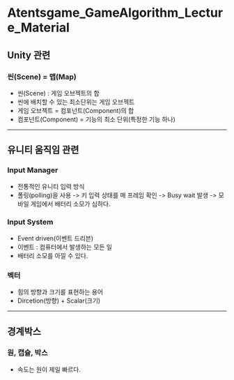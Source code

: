 # Atentsgame_GameAlgorithm_Lecture_Material

## Unity 관련

### 씬(Scene) = 맵(Map)
- 씬(Scene) : 게임 오브젝트의 합
- 씬에 배치할 수 있는 최소단위는 게임 오브젝트
- 게임 오브젝트 = 컴포넌트(Component)의 합
- 컴포넌트(Component) = 기능의 최소 단위(특정한 기능 하나)

***

## 유니티 움직임 관련
### Input Manager
- 전통적인 유니티 입력 방식
- 폴링(polling)을 사용 -> 키 입력 상태를 매 프레임 확인 -> Busy wait 발생 -> 모바일 게임에서 배터리 소모가 심하다.

### Input System
- Event driven(이벤트 드리븐)
- 이벤트 : 컴퓨터에서 발생하는 모든 일
- 배터리 소모를 아낄 수 있다.

### 벡터
- 힘의 방향과 크기를 표현하는 용어
- Dircetion(방향) + Scalar(크기)

***

## 경계박스

### 원, 캡슐, 박스
- 속도는 원이 제일 빠르다.